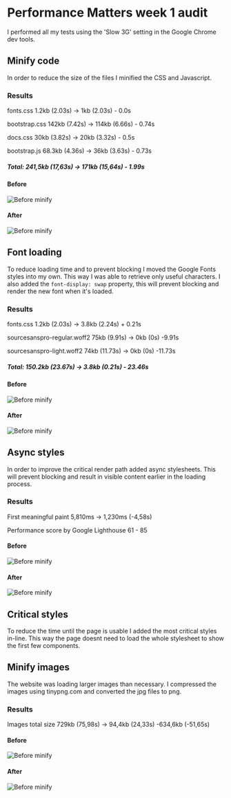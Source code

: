 # Performance Matters week 1 audit
I performed all my tests using the 'Slow 3G' setting in the Google Chrome dev tools.
## Minify code
In order to reduce the size of the files I minified the CSS and Javascript.
### Results
fonts.css 1.2kb (2.03s) -> 1kb (2.03s)  - 0.0s 

bootstrap.css 142kb (7.42s) -> 114kb (6.66s) - 0.74s

docs.css 30kb (3.82s) -> 20kb (3.32s) - 0.5s

bootstrap.js 68.3kb (4.36s) -> 36kb (3.63s) - 0.73s

##### Total: 241,5kb (17,63s) -> 171kb (15,64s) - 1.99s
#### Before
![Before minify](https://raw.githubusercontent.com/hackshackshacks/performance-matters/master/audit_images/network_before_minify-code.png)

#### After
![Before minify](https://raw.githubusercontent.com/hackshackshacks/performance-matters/master/audit_images/network_after_minify-code.png)

## Font loading
To reduce loading time and to prevent blocking I moved the Google Fonts styles into my own. This way I was able to retrieve only useful characters. I also added the `font-display: swap` property, this will prevent blocking and render the new font when it's loaded.
### Results
fonts.css 1.2kb (2.03s) -> 3.8kb (2.24s) + 0.21s

sourcesanspro-regular.woff2 75kb (9.91s) -> 0kb (0s) -9.91s

sourcesanspro-light.woff2 74kb (11.73s) -> 0kb (0s) -11.73s

##### Total: 150.2kb (23.67s) -> 3.8kb (0.21s) - 23.46s
#### Before
![Before minify](https://raw.githubusercontent.com/hackshackshacks/performance-matters/master/audit_images/network_before_font-loading.png)

#### After
![Before minify](https://raw.githubusercontent.com/hackshackshacks/performance-matters/master/audit_images/network_after_font-loading.png)

## Async styles
In order to improve the critical render path added async stylesheets. This will prevent blocking and result in visible content earlier in the loading process.
### Results
First meaningful paint 5,810ms -> 1,230ms (-4,58s)

Performance score by Google Lighthouse 61 - 85

#### Before
![Before minify](https://raw.githubusercontent.com/hackshackshacks/performance-matters/master/audit_images/performance_before.png)

#### After
![Before minify](https://raw.githubusercontent.com/hackshackshacks/performance-matters/master/audit_images/performance_after-async-styles.png)

## Critical styles
To reduce the time until the page is usable I added the most critical styles in-line. This way the page doesnt need to load the whole stylesheet to show the first few components.

## Minify images
The website was loading larger images than necessary. I compressed the images using tinypng.com and converted the jpg files to png.
### Results
Images total size 729kb (75,98s) -> 94,4kb (24,33s) -634,6kb (-51,65s)
#### Before
![Before minify](https://raw.githubusercontent.com/hackshackshacks/performance-matters/master/audit_images/network_before_imagemin.png)

#### After
![Before minify](https://raw.githubusercontent.com/hackshackshacks/performance-matters/master/audit_images/network_after_imagemin.png)